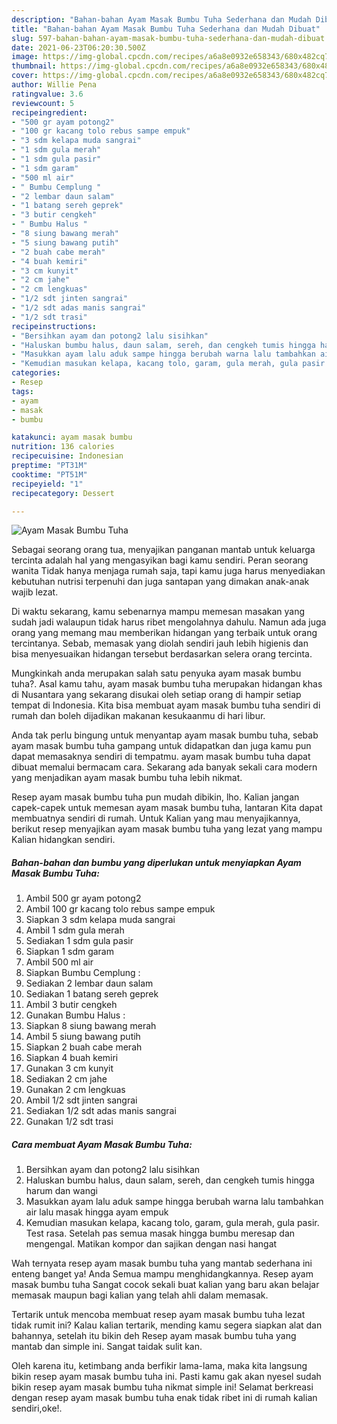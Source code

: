 ```yaml
---
description: "Bahan-bahan Ayam Masak Bumbu Tuha Sederhana dan Mudah Dibuat"
title: "Bahan-bahan Ayam Masak Bumbu Tuha Sederhana dan Mudah Dibuat"
slug: 597-bahan-bahan-ayam-masak-bumbu-tuha-sederhana-dan-mudah-dibuat
date: 2021-06-23T06:20:30.500Z
image: https://img-global.cpcdn.com/recipes/a6a8e0932e658343/680x482cq70/ayam-masak-bumbu-tuha-foto-resep-utama.jpg
thumbnail: https://img-global.cpcdn.com/recipes/a6a8e0932e658343/680x482cq70/ayam-masak-bumbu-tuha-foto-resep-utama.jpg
cover: https://img-global.cpcdn.com/recipes/a6a8e0932e658343/680x482cq70/ayam-masak-bumbu-tuha-foto-resep-utama.jpg
author: Willie Pena
ratingvalue: 3.6
reviewcount: 5
recipeingredient:
- "500 gr ayam potong2"
- "100 gr kacang tolo rebus sampe empuk"
- "3 sdm kelapa muda sangrai"
- "1 sdm gula merah"
- "1 sdm gula pasir"
- "1 sdm garam"
- "500 ml air"
- " Bumbu Cemplung "
- "2 lembar daun salam"
- "1 batang sereh geprek"
- "3 butir cengkeh"
- " Bumbu Halus "
- "8 siung bawang merah"
- "5 siung bawang putih"
- "2 buah cabe merah"
- "4 buah kemiri"
- "3 cm kunyit"
- "2 cm jahe"
- "2 cm lengkuas"
- "1/2 sdt jinten sangrai"
- "1/2 sdt adas manis sangrai"
- "1/2 sdt trasi"
recipeinstructions:
- "Bersihkan ayam dan potong2 lalu sisihkan"
- "Haluskan bumbu halus, daun salam, sereh, dan cengkeh tumis hingga harum dan wangi"
- "Masukkan ayam lalu aduk sampe hingga berubah warna lalu tambahkan air lalu masak hingga ayam empuk"
- "Kemudian masukan kelapa, kacang tolo, garam, gula merah, gula pasir. Test rasa. Setelah pas semua masak hingga bumbu meresap dan mengengal. Matikan kompor dan sajikan dengan nasi hangat"
categories:
- Resep
tags:
- ayam
- masak
- bumbu

katakunci: ayam masak bumbu 
nutrition: 136 calories
recipecuisine: Indonesian
preptime: "PT31M"
cooktime: "PT51M"
recipeyield: "1"
recipecategory: Dessert

---
```



![Ayam Masak Bumbu Tuha](https://img-global.cpcdn.com/recipes/a6a8e0932e658343/680x482cq70/ayam-masak-bumbu-tuha-foto-resep-utama.jpg)

Sebagai seorang orang tua, menyajikan panganan mantab untuk keluarga tercinta adalah hal yang mengasyikan bagi kamu sendiri. Peran seorang  wanita Tidak hanya menjaga rumah saja, tapi kamu juga harus menyediakan kebutuhan nutrisi terpenuhi dan juga santapan yang dimakan anak-anak wajib lezat.

Di waktu  sekarang, kamu sebenarnya mampu memesan masakan yang sudah jadi walaupun tidak harus ribet mengolahnya dahulu. Namun ada juga orang yang memang mau memberikan hidangan yang terbaik untuk orang tercintanya. Sebab, memasak yang diolah sendiri jauh lebih higienis dan bisa menyesuaikan hidangan tersebut berdasarkan selera orang tercinta. 



Mungkinkah anda merupakan salah satu penyuka ayam masak bumbu tuha?. Asal kamu tahu, ayam masak bumbu tuha merupakan hidangan khas di Nusantara yang sekarang disukai oleh setiap orang di hampir setiap tempat di Indonesia. Kita bisa membuat ayam masak bumbu tuha sendiri di rumah dan boleh dijadikan makanan kesukaanmu di hari libur.

Anda tak perlu bingung untuk menyantap ayam masak bumbu tuha, sebab ayam masak bumbu tuha gampang untuk didapatkan dan juga kamu pun dapat memasaknya sendiri di tempatmu. ayam masak bumbu tuha dapat dibuat memalui bermacam cara. Sekarang ada banyak sekali cara modern yang menjadikan ayam masak bumbu tuha lebih nikmat.

Resep ayam masak bumbu tuha pun mudah dibikin, lho. Kalian jangan capek-capek untuk memesan ayam masak bumbu tuha, lantaran Kita dapat membuatnya sendiri di rumah. Untuk Kalian yang mau menyajikannya, berikut resep menyajikan ayam masak bumbu tuha yang lezat yang mampu Kalian hidangkan sendiri.

<!--inarticleads1-->

##### Bahan-bahan dan bumbu yang diperlukan untuk menyiapkan Ayam Masak Bumbu Tuha:

1. Ambil 500 gr ayam potong2
1. Ambil 100 gr kacang tolo rebus sampe empuk
1. Siapkan 3 sdm kelapa muda sangrai
1. Ambil 1 sdm gula merah
1. Sediakan 1 sdm gula pasir
1. Siapkan 1 sdm garam
1. Ambil 500 ml air
1. Siapkan  Bumbu Cemplung :
1. Sediakan 2 lembar daun salam
1. Sediakan 1 batang sereh geprek
1. Ambil 3 butir cengkeh
1. Gunakan  Bumbu Halus :
1. Siapkan 8 siung bawang merah
1. Ambil 5 siung bawang putih
1. Siapkan 2 buah cabe merah
1. Siapkan 4 buah kemiri
1. Gunakan 3 cm kunyit
1. Sediakan 2 cm jahe
1. Gunakan 2 cm lengkuas
1. Ambil 1/2 sdt jinten sangrai
1. Sediakan 1/2 sdt adas manis sangrai
1. Gunakan 1/2 sdt trasi




<!--inarticleads2-->

##### Cara membuat Ayam Masak Bumbu Tuha:

1. Bersihkan ayam dan potong2 lalu sisihkan
1. Haluskan bumbu halus, daun salam, sereh, dan cengkeh tumis hingga harum dan wangi
1. Masukkan ayam lalu aduk sampe hingga berubah warna lalu tambahkan air lalu masak hingga ayam empuk
1. Kemudian masukan kelapa, kacang tolo, garam, gula merah, gula pasir. Test rasa. Setelah pas semua masak hingga bumbu meresap dan mengengal. Matikan kompor dan sajikan dengan nasi hangat




Wah ternyata resep ayam masak bumbu tuha yang mantab sederhana ini enteng banget ya! Anda Semua mampu menghidangkannya. Resep ayam masak bumbu tuha Sangat cocok sekali buat kalian yang baru akan belajar memasak maupun bagi kalian yang telah ahli dalam memasak.

Tertarik untuk mencoba membuat resep ayam masak bumbu tuha lezat tidak rumit ini? Kalau kalian tertarik, mending kamu segera siapkan alat dan bahannya, setelah itu bikin deh Resep ayam masak bumbu tuha yang mantab dan simple ini. Sangat taidak sulit kan. 

Oleh karena itu, ketimbang anda berfikir lama-lama, maka kita langsung bikin resep ayam masak bumbu tuha ini. Pasti kamu gak akan nyesel sudah bikin resep ayam masak bumbu tuha nikmat simple ini! Selamat berkreasi dengan resep ayam masak bumbu tuha enak tidak ribet ini di rumah kalian sendiri,oke!.

